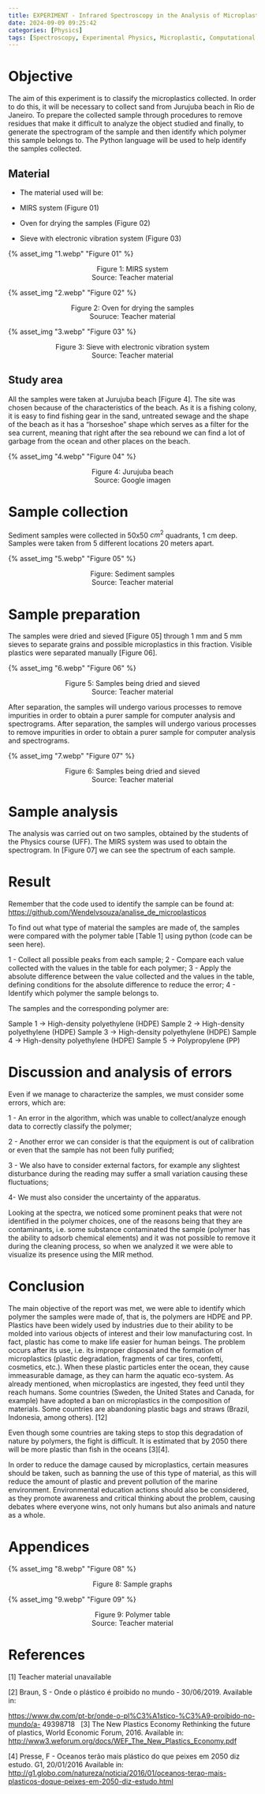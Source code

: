 ```yaml
---
title: EXPERIMENT - Infrared Spectroscopy in the Analysis of Microplastics 
date: 2024-09-09 09:25:42
categories: [Physics]
tags: [Spectroscopy, Experimental Physics, Microplastic, Computational physics]
---
```


# Objective

The aim of this experiment is to classify the microplastics collected. In order to do this, it will be necessary to collect sand from Jurujuba beach in Rio de Janeiro. To prepare the collected sample through procedures to remove residues that make it difficult to analyze the object studied and finally, to generate the spectrogram of the sample and then identify which polymer this sample belongs to. The Python language will be used to help identify the samples collected.


## Material

* The material used will be:

* MIRS system (Figure 01)

* Oven for drying the samples (Figure 02)

* Sieve with electronic vibration system (Figure 03)

{% asset_img "1.webp" "Figure 01" %}
<p style="text-align: center;">
  Figure 1: MIRS system  <br>
  Source: Teacher material  </p>
{% asset_img "2.webp" "Figure 02" %}
<p style="text-align: center;">
  Figure 2: Oven for drying the samples <br>
  Souruce: Teacher material </p>
{% asset_img "3.webp" "Figure 03" %}
<p style="text-align: center;">
  Figure 3: Sieve with electronic vibration system   <br>
  Source: Teacher material </p>

## Study area

 All the samples were taken at Jurujuba beach [Figure 4]. The site was chosen because of the characteristics of the beach. As it is a fishing colony, it is easy to find fishing gear in the sand, untreated sewage and the shape of the beach as it has a “horseshoe” shape which serves as a filter for the sea current, meaning that right after the sea rebound we can find a lot of garbage from the ocean and other places on the beach.

 {% asset_img "4.webp" "Figure 04" %}
<p style="text-align: center;">
  Figure 4: Jurujuba beach   <br>
  Source: Google imagen </p>

# Sample collection

Sediment samples were collected in 50x50 $cm^2$ quadrants, 1 cm deep. Samples were taken from 5 different locations 20 meters apart.

 {% asset_img "5.webp" "Figure 05" %}
<p style="text-align: center;">
  Figure: Sediment samples   <br>
  Source: Teacher material </p>

# Sample preparation

The samples were dried and sieved [Figure 05] through 1 mm and 5 mm sieves to separate grains and possible microplastics in this fraction. Visible plastics were separated manually [Figure 06].

{% asset_img "6.webp" "Figure 06" %}
<p style="text-align: center;">
  Figure 5: Samples being dried and sieved   <br>
  Source: Teacher material </p>

After separation, the samples will undergo various processes to remove impurities in order to obtain a purer sample for computer analysis and spectrograms. After separation, the samples will undergo various processes to remove impurities in order to obtain a purer sample for computer analysis and spectrograms.

{% asset_img "7.webp" "Figure 07" %}
<p style="text-align: center;">
  Figure 6: Samples being dried and sieved   <br>
  Source: Teacher material </p>

# Sample analysis

The analysis was carried out on two samples, obtained by the students of the Physics course (UFF). The MIRS system was used to obtain the spectrogram. In [Figure 07] we can see the spectrum of each sample.

# Result

Remember that the code used to identify the sample can be found at: https://github.com/Wendelvsouza/analise_de_microplasticos

To find out what type of material the samples are made of, the samples were compared with the polymer table [Table 1] using python (code can be seen here).

 

1 - Collect all possible peaks from each sample;
2 - Compare each value collected with the values in the table for each polymer;
3 - Apply the absolute difference between the value collected and the values in the table, defining conditions for the absolute difference to reduce the error;
4 - Identify which polymer the sample belongs to.

 

The samples and the corresponding polymer are:

 

Sample 1 -> High-density polyethylene (HDPE)
Sample 2 -> High-density polyethylene (HDPE)
Sample 3 -> High-density polyethylene (HDPE)
Sample 4 -> High-density polyethylene (HDPE)
Sample 5 -> Polypropylene (PP)

# Discussion and analysis of errors

Even if we manage to characterize the samples, we must consider some errors, which are:


1 - An error in the algorithm, which was unable to collect/analyze enough data to correctly classify the polymer;

2 - Another error we can consider is that the equipment is out of calibration or even that the sample has not been fully purified;

3 - We also have to consider external factors, for example any slightest disturbance during the reading may suffer a small variation causing these fluctuations;

4- We must also consider the uncertainty of the apparatus.


Looking at the spectra, we noticed some prominent peaks that were not identified in the polymer choices, one of the reasons being that they are contaminants, i.e. some substance contaminated the sample (polymer has the ability to adsorb chemical elements) and it was not possible to remove it during the cleaning process, so when we analyzed it we were able to visualize its presence using the MIR method.

# Conclusion

The main objective of the report was met, we were able to identify which polymer the samples were made of, that is, the polymers are HDPE and PP. Plastics have been widely used by industries due to their ability to be molded into various objects of interest and their low manufacturing cost. In fact, plastic has come to make life easier for human beings. The problem occurs after its use, i.e. its improper disposal and the formation of microplastics (plastic degradation, fragments of car tires, confetti, cosmetics, etc.). When these plastic particles enter the ocean, they cause immeasurable damage, as they can harm the aquatic eco-system. As already mentioned, when microplastics are ingested, they feed until they reach humans. Some countries (Sweden, the United States and Canada, for example) have adopted a ban on microplastics in the composition of materials. Some countries are abandoning plastic bags and straws (Brazil, Indonesia, among others). [12]

 
Even though some countries are taking steps to stop this degradation of nature by polymers, the fight is difficult. It is estimated that by 2050 there will be more plastic than fish in the oceans [3][4].


In order to reduce the damage caused by microplastics, certain measures should be taken, such as banning the use of this type of material, as this will reduce the amount of plastic and prevent pollution of the marine environment. Environmental education actions should also be considered, as they promote awareness and critical thinking about the problem, causing debates where everyone wins, not only humans but also animals and nature as a whole.

# Appendices

{% asset_img "8.webp" "Figure 08" %}
<p style="text-align: center;">
  Figure 8: Sample graphs </p>

{% asset_img "9.webp" "Figure 09" %}
<p style="text-align: center;">
  Figure 9: Polymer table<br>
  Source: Teacher material </p>

# References

[1] Teacher material unavailable

[2] Braun, S - Onde o plástico é proibido no mundo - 30/06/2019. Available in:

https://www.dw.com/pt-br/onde-o-pl%C3%A1stico-%C3%A9-proibido-no-mundo/a- 49398718
 
[3] The New Plastics Economy Rethinking the future of plastics, World Economic Forum, 2016. Available in: http://www3.weforum.org/docs/WEF_The_New_Plastics_Economy.pdf


[4] Presse, F - Oceanos terão mais plástico do que peixes em 2050 diz estudo. G1, 20/01/2016 Available in: http://g1.globo.com/natureza/noticia/2016/01/oceanos-terao-mais-plasticos-doque-peixes-em-2050-diz-estudo.html